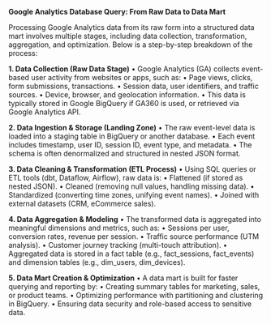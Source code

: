 **Google Analytics Database Query: From Raw Data to Data Mart**

Processing Google Analytics data from its raw form into a structured data mart involves multiple stages, including data collection, transformation, aggregation, and optimization. Below is a step-by-step breakdown of the process:

**1. Data Collection (Raw Data Stage)**
	•	Google Analytics (GA) collects event-based user activity from websites or apps, such as:
	•	Page views, clicks, form submissions, transactions.
	•	Session data, user identifiers, and traffic sources.
	•	Device, browser, and geolocation information.
	•	This data is typically stored in Google BigQuery if GA360 is used, or retrieved via Google Analytics API.

**2. Data Ingestion & Storage (Landing Zone)**
	•	The raw event-level data is loaded into a staging table in BigQuery or another database.
	•	Each event includes timestamp, user ID, session ID, event type, and metadata.
	•	The schema is often denormalized and structured in nested JSON format.

**3. Data Cleaning & Transformation (ETL Process)**
	•	Using SQL queries or ETL tools (dbt, Dataflow, Airflow), raw data is:
	•	Flattened (if stored as nested JSON).
	•	Cleaned (removing null values, handling missing data).
	•	Standardized (converting time zones, unifying event names).
	•	Joined with external datasets (CRM, eCommerce sales).

**4. Data Aggregation & Modeling**
	•	The transformed data is aggregated into meaningful dimensions and metrics, such as:
	•	Sessions per user, conversion rates, revenue per session.
	•	Traffic source performance (UTM analysis).
	•	Customer journey tracking (multi-touch attribution).
	•	Aggregated data is stored in a fact table (e.g., fact_sessions, fact_events) and dimension tables (e.g., dim_users, dim_devices).

**5. Data Mart Creation & Optimization**
	•	A data mart is built for faster querying and reporting by:
	•	Creating summary tables for marketing, sales, or product teams.
	•	Optimizing performance with partitioning and clustering in BigQuery.
	•	Ensuring data security and role-based access to sensitive data.
